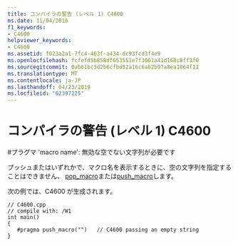 ```yaml
---
title: コンパイラの警告 (レベル 1) C4600
ms.date: 11/04/2016
f1_keywords:
- C4600
helpviewer_keywords:
- C4600
ms.assetid: f023a2a1-7fc4-463f-a434-dc93fcd3f4e9
ms.openlocfilehash: fcfefd5b858df653551e7f3061a41d168c8ff3f0
ms.sourcegitcommit: 0ab61bc3d2b6cfbd52a16c6ab2b97a8ea1864f12
ms.translationtype: MT
ms.contentlocale: ja-JP
ms.lasthandoff: 04/23/2019
ms.locfileid: "62397225"
---
```

# <a name="compiler-warning-level-1-c4600"></a>コンパイラの警告 (レベル 1) C4600

\#プラグマ 'macro name': 無効な空でない文字列が必要です

プッシュまたはいずれかで、マクロ名を表示するときに、空の文字列を指定することはできません、 [pop_macro](../../preprocessor/pop-macro.md)または[push_macro](../../preprocessor/push-macro.md)します。

次の例では、C4600 が生成されます。

```
// C4600.cpp
// compile with: /W1
int main()
{
   #pragma push_macro("")   // C4600 passing an empty string
}
```